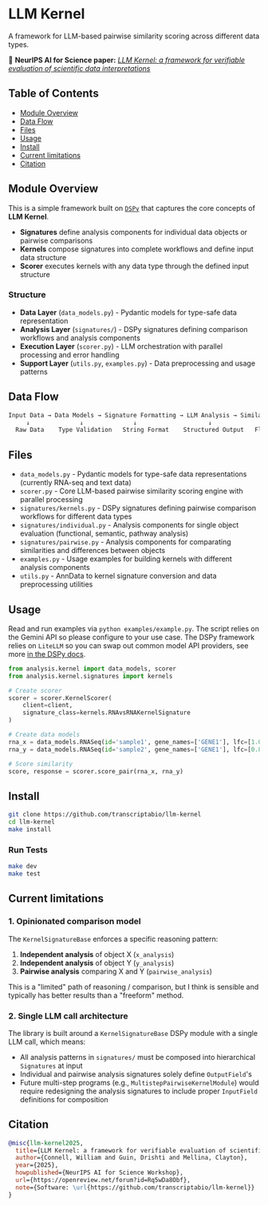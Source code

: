 # LLM Kernel

A framework for LLM-based pairwise similarity scoring across different data types.

📄 **NeurIPS AI for Science paper:** [*LLM Kernel: a framework for verifiable evaluation of scientific data interpretations*](https://drive.google.com/file/d/1nB51Ljn9gg-aYvIhX6pJn3efvg5XxOjm/view?usp=sharing)

## Table of Contents

- [Module Overview](#module-overview)
- [Data Flow](#data-flow)
- [Files](#files)
- [Usage](#usage)
- [Install](#install)
- [Current limitations](#current-limitations)
- [Citation](#citation)

## Module Overview

This is a simple framework built on [`DSPy`](http://dspy.ai/) that captures the core concepts
of __LLM Kernel__.

- **Signatures** define analysis components for individual data objects or pairwise comparisons
- **Kernels** compose signatures into complete workflows and define input data structure
- **Scorer** executes kernels with any data type through the defined input structure

### Structure

- **Data Layer** (`data_models.py`) - Pydantic models for type-safe data representation
- **Analysis Layer** (`signatures/`) - DSPy signatures defining comparison workflows and analysis components
- **Execution Layer** (`scorer.py`) - LLM orchestration with parallel processing and error handling  
- **Support Layer** (`utils.py`, `examples.py`) - Data preprocessing and usage patterns

## Data Flow

```markdown
Input Data → Data Models → Signature Formatting → LLM Analysis → Similarity Score
     ↓              ↓              ↓                    ↓              ↓
  Raw Data    Type Validation   String Format    Structured Output   Float Score
```

## Files

- `data_models.py` - Pydantic models for type-safe data representations (currently RNA-seq and text data)
- `scorer.py` - Core LLM-based pairwise similarity scoring engine with parallel processing
- `signatures/kernels.py` - DSPy signatures defining pairwise comparison workflows for different data types
- `signatures/individual.py` - Analysis components for single object evaluation (functional, semantic, pathway analysis)
- `signatures/pairwise.py` - Analysis components for comparating similarities and differences between objects
- `examples.py` - Usage examples for building kernels with different analysis components
- `utils.py` - AnnData to kernel signature conversion and data preprocessing utilities

## Usage

Read and run examples via `python examples/example.py`. The script relies on the Gemini API so please configure to your use case. The DSPy framework relies on `LiteLLM` so you can swap out common model API providers, see more [in the DSPy docs](https://dspy.ai/learn/programming/language_models/).

```python
from analysis.kernel import data_models, scorer
from analysis.kernel.signatures import kernels

# Create scorer
scorer = scorer.KernelScorer(
    client=client,
    signature_class=kernels.RNAvsRNAKernelSignature
)

# Create data models
rna_x = data_models.RNASeq(id='sample1', gene_names=['GENE1'], lfc=[1.0], fdr=[0.01])
rna_y = data_models.RNASeq(id='sample2', gene_names=['GENE1'], lfc=[0.8], fdr=[0.02])

# Score similarity
score, response = scorer.score_pair(rna_x, rna_y)
```

## Install

```bash
git clone https://github.com/transcriptabio/llm-kernel
cd llm-kernel
make install
```

### Run Tests

```bash
make dev
make test
```

## Current limitations

### 1. Opinionated comparison model

The `KernelSignatureBase` enforces a specific reasoning pattern:

1. **Independent analysis** of object X (`x_analysis`)
2. **Independent analysis** of object Y (`y_analysis`)
3. **Pairwise analysis** comparing X and Y (`pairwise_analysis`)

This is a "limited" path of reasoning / comparison, but I think is sensible and typically has better results than a "freeform" method.

### 2. Single LLM call architecture

The library is built around a `KernelSignatureBase` DSPy module with a single LLM call, which means:

- All analysis patterns in `signatures/` must be composed into hierarchical `Signatures` at input
- Individual and pairwise analysis signatures solely define `OutputField`'s
- Future multi-step programs (e.g., `MultistepPairwiseKernelModule`) would require redesigning the analysis signatures to include proper `InputField` definitions for composition

## Citation

```bibtex
@misc{llm-kernel2025,
  title={LLM Kernel: a framework for verifiable evaluation of scientific data interpretations},
  author={Connell, William and Guin, Drishti and Mellina, Clayton},
  year={2025},
  howpublished={NeurIPS AI for Science Workshop},
  url={https://openreview.net/forum?id=Rq5wDa8Obf},
  note={Software: \url{https://github.com/transcriptabio/llm-kernel}}
}
```
